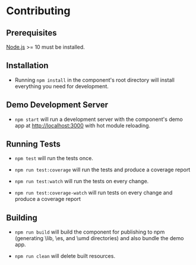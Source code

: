 # Contributing

## Prerequisites

[Node.js](http://nodejs.org/) >= 10 must be installed.

## Installation

- Running `npm install` in the component's root directory will install everything you need for development.

## Demo Development Server

- `npm start` will run a development server with the component's demo app at [http://localhost:3000](http://localhost:3000) with hot module reloading.

## Running Tests

- `npm test` will run the tests once.

- `npm run test:coverage` will run the tests and produce a coverage report

- `npm run test:watch` will run the tests on every change.

- `npm run test:coverage-watch` will run tests on every change and produce a coverage report

## Building

- `npm run build` will build the component for publishing to npm (generating \lib, \es, and \umd directories) and also bundle the demo app.

- `npm run clean` will delete built resources.
